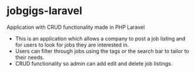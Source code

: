 # jobgigs-laravel
Application with CRUD functionality made in PHP Laravel

- This is an application which allows a company to post a job listing and for 
  users to look for jobs they are interested in.
- Users can filter through jobs using the tags or the search bar to tailor to their needs.
- CRUD functionality so admin can add edit and delete job listings.
